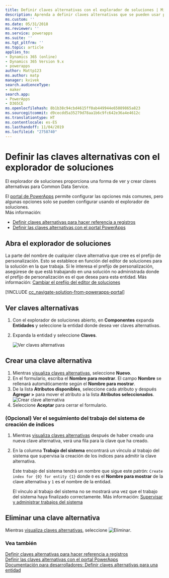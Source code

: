```yaml
---
title: Definir claves alternativas con el explorador de soluciones | MicrosoftDocs
description: Aprenda a definir claves alternativas que se pueden usar para hacer referencia a los registros de Common Data Service usando el explorador de soluciones
ms.custom: ''
ms.date: 05/31/2018
ms.reviewer: ''
ms.service: powerapps
ms.suite: ''
ms.tgt_pltfrm: ''
ms.topic: article
applies_to:
- Dynamics 365 (online)
- Dynamics 365 Version 9.x
- powerapps
author: Mattp123
ms.author: matp
manager: kvivek
search.audienceType:
- maker
search.app:
- PowerApps
- D365CE
ms.openlocfilehash: 8b1b38c94cbd4615ff0ab449944e65089865a823
ms.sourcegitcommit: d9cecdd5a35279d78aa1b6c9fc642e36a4e4612c
ms.translationtype: HT
ms.contentlocale: es-ES
ms.lasthandoff: 11/04/2019
ms.locfileid: "2758740"
---
```

# <a name="define-alternate-keys-using-solution-explorer"></a>Definir las claves alternativas con el explorador de soluciones

El explorador de soluciones proporciona una forma de ver y crear claves alternativas para Common Data Service.

El [portal de PowerApps](https://make.powerapps.com/?utm_source=padocs&utm_medium=linkinadoc&utm_campaign=referralsfromdoc) permite configurar las opciones más comunes, pero algunas opciones solo se pueden configurar usando el explorador de soluciones. <br />Más información: 
- [Definir claves alternativas para hacer referencia a registros](define-alternate-keys-reference-records.md)<br />
- [Definir las claves alternativas con el portal PowerApps](define-alternate-keys-portal.md)

## <a name="open-solution-explorer"></a>Abra el explorador de soluciones

La parte del nombre de cualquier clave alternativa que cree es el prefijo de personalización. Esto se establece en función del editor de soluciones para la solución en la que trabaja. Si le interesa el prefijo de personalización, asegúrese de que está trabajando en una solución no administrada donde el prefijo de personalización es el que desea para esta entidad. Más información: [Cambiar el prefijo del editor de soluciones](change-solution-publisher-prefix.md) 

[!INCLUDE [cc_navigate-solution-from-powerapps-portal](../../includes/cc_navigate-solution-from-powerapps-portal.md)]

## <a name="view-alternate-keys"></a>Ver claves alternativas

1. Con el explorador de soluciones abierto, en **Componentes** expanda **Entidades** y seleccione la entidad donde desea ver claves alternativas.
2. Expanda la entidad y seleccione **Claves**.

    ![Ver claves alternativas](media/view-alternate-keys-solution-explorer.png)

## <a name="create-an-alternate-key"></a>Crear una clave alternativa

1. Mientras [visualiza claves alternativas](#view-alternate-keys), seleccione **Nuevo**.
1. En el formulario, escriba el **Nombre para mostrar**. El campo **Nombre** se rellenará automáticamente según el **Nombre para mostrar**. 
2. De la lista **Atributos disponibles**, seleccione cada atributo y después **Agregar >** para mover el atributo a la lista **Atributos seleccionados**.
    ![Crear clave alternativa](media/create-alternate-key-solution-explorer.png)
1. Seleccione **Aceptar** para cerrar el formulario.

### <a name="optional-view-the-system-job-tracking-creation-of-indexes"></a>(Opcional) Ver el seguimiento del trabajo del sistema de creación de índices
1. Mientras [visualiza claves alternativas](#view-alternate-keys) después de haber creado una nueva clave alternativa, verá una fila para la clave que ha creado.
2. En la columna **Trabajo del sistema** encontrará un vínculo al trabajo del sistema que supervisa la creación de los índices para admitir la clave alternativa. 
    
    Este trabajo del sistema tendrá un nombre que sigue este patrón: `Create index for {0} for entity {1}` donde `0` es el **Nombre para mostrar** de la clave alternativa y `1` es el nombre de la entidad.

    El vínculo al trabajo del sistema no se mostrará una vez que el trabajo del sistema haya finalizado correctamente. Más información: [Supervisar y administrar trabajos del sistema](/dynamics365/customer-engagement/admin/monitor-manage-system-jobs)


## <a name="delete-an-alternate-key"></a>Eliminar una clave alternativa

Mientras [visualiza claves alternativas](#view-alternate-keys), seleccione ![Eliminar](media/delete.gif).

### <a name="see-also"></a>Vea también

[Definir claves alternativas para hacer referencia a registros](define-alternate-keys-reference-records.md)<br />
[Definir las claves alternativas con el portal PowerApps](define-alternate-keys-portal.md)<br />
[Documentación para desarrolladores: Definir claves alternativas para una entidad](/dynamics365/customer-engagement/developer/define-alternate-keys-entity)
